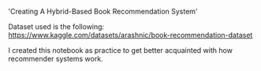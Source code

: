 'Creating A Hybrid-Based Book Recommendation System'

Dataset used is the following: https://www.kaggle.com/datasets/arashnic/book-recommendation-dataset

I created this notebook as practice to get better acquainted with how recommender systems work.

